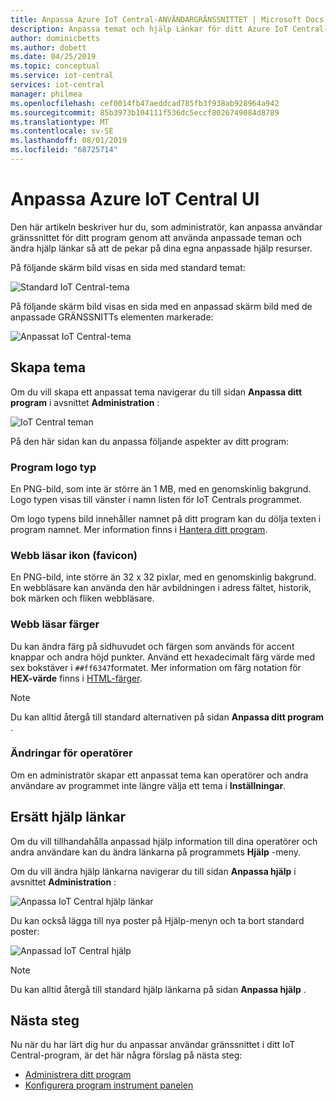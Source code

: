 ```yaml
---
title: Anpassa Azure IoT Central-ANVÄNDARGRÄNSSNITTET | Microsoft Docs
description: Anpassa temat och hjälp Länkar för ditt Azure IoT Central-program
author: dominicbetts
ms.author: dobett
ms.date: 04/25/2019
ms.topic: conceptual
ms.service: iot-central
services: iot-central
manager: philmea
ms.openlocfilehash: cef0014fb47aeddcad785fb3f938ab928964a942
ms.sourcegitcommit: 85b3973b104111f536dc5eccf8026749084d8789
ms.translationtype: MT
ms.contentlocale: sv-SE
ms.lasthandoff: 08/01/2019
ms.locfileid: "68725714"
---
```

# <a name="customize-the-azure-iot-central-ui"></a>Anpassa Azure IoT Central UI 

Den här artikeln beskriver hur du, som administratör, kan anpassa användar gränssnittet för ditt program genom att använda anpassade teman och ändra hjälp länkar så att de pekar på dina egna anpassade hjälp resurser. 

På följande skärm bild visas en sida med standard temat:

![Standard IoT Central-tema](./media/howto-customize-ui/standard-ui.png)

På följande skärm bild visas en sida med en anpassad skärm bild med de anpassade GRÄNSSNITTs elementen markerade:

![Anpassat IoT Central-tema](./media/howto-customize-ui/themed-ui.png)

## <a name="create-theme"></a>Skapa tema

Om du vill skapa ett anpassat tema navigerar du till sidan **Anpassa ditt program** i avsnittet **Administration** :

![IoT Central teman](./media/howto-customize-ui/themes.png)

På den här sidan kan du anpassa följande aspekter av ditt program:

### <a name="application-logo"></a>Program logo typ

En PNG-bild, som inte är större än 1 MB, med en genomskinlig bakgrund. Logo typen visas till vänster i namn listen för IoT Centrals programmet.

Om logo typens bild innehåller namnet på ditt program kan du dölja texten i program namnet. Mer information finns i [Hantera ditt program](./howto-administer.md#change-application-name-and-url).

### <a name="browser-icon-favicon"></a>Webb läsar ikon (favicon)

En PNG-bild, inte större än 32 x 32 pixlar, med en genomskinlig bakgrund. En webbläsare kan använda den här avbildningen i adress fältet, historik, bok märken och fliken webbläsare.

### <a name="browser-colors"></a>Webb läsar färger

Du kan ändra färg på sidhuvudet och färgen som används för accent knappar och andra höjd punkter. Använd ett hexadecimalt färg värde med sex bokstäver i `##ff6347`formatet. Mer information om färg notation för **HEX-värde** finns i [HTML-färger](https://www.w3schools.com/html/html_colors.asp).

> [!NOTE]
> Du kan alltid återgå till standard alternativen på sidan **Anpassa ditt program** .

### <a name="changes-for-operators"></a>Ändringar för operatörer

Om en administratör skapar ett anpassat tema kan operatörer och andra användare av programmet inte längre välja ett tema i **Inställningar**.

## <a name="replace-help-links"></a>Ersätt hjälp länkar

Om du vill tillhandahålla anpassad hjälp information till dina operatörer och andra användare kan du ändra länkarna på programmets **Hjälp** -meny.

Om du vill ändra hjälp länkarna navigerar du till sidan **Anpassa hjälp** i avsnittet **Administration** :

![Anpassa IoT Central hjälp länkar](./media/howto-customize-ui/help-links.png)

Du kan också lägga till nya poster på Hjälp-menyn och ta bort standard poster:

![Anpassad IoT Central hjälp](./media/howto-customize-ui/custom-help.png)

> [!NOTE]
> Du kan alltid återgå till standard hjälp länkarna på sidan **Anpassa hjälp** .

## <a name="next-steps"></a>Nästa steg

Nu när du har lärt dig hur du anpassar användar gränssnittet i ditt IoT Central-program, är det här några förslag på nästa steg:

- [Administrera ditt program](./howto-administer.md)
- [Konfigurera program instrument panelen](./howto-configure-homepage.md)